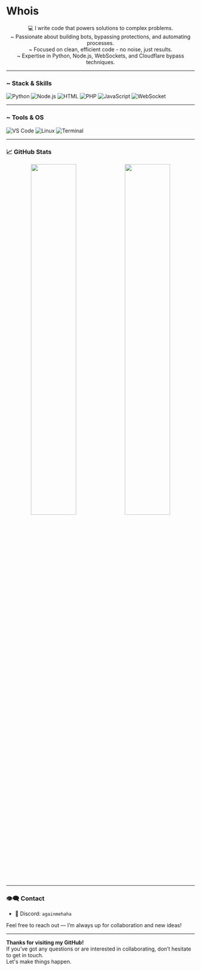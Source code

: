 # Whois

<p align="center">
  💻 I write code that powers solutions to complex problems.<br>
  ~ Passionate about building bots, bypassing protections, and automating processes.<br>
  ~ Focused on clean, efficient code - no noise, just results.<br>
  ~ Expertise in Python, Node.js, WebSockets, and Cloudflare bypass techniques.
</p>

---

### ~ Stack & Skills
![Python](https://img.shields.io/badge/Python-3776AB?style=for-the-badge&logo=python&logoColor=white)
![Node.js](https://img.shields.io/badge/Node.js-339933?style=for-the-badge&logo=nodedotjs&logoColor=white)
![HTML](https://img.shields.io/badge/HTML5-E34F26?style=for-the-badge&logo=html5&logoColor=white)
![PHP](https://img.shields.io/badge/PHP-777BB4?style=for-the-badge&logo=php&logoColor=white)
![JavaScript](https://img.shields.io/badge/JavaScript-F7DF1E?style=for-the-badge&logo=javascript&logoColor=black)
![WebSocket](https://img.shields.io/badge/WebSocket-0e76a8?style=for-the-badge&logo=websockets&logoColor=white)

---

### ~ Tools & OS
![VS Code](https://img.shields.io/badge/VS%20Code-007ACC?style=for-the-badge&logo=visualstudiocode&logoColor=white)
![Linux](https://img.shields.io/badge/Linux-000000?style=for-the-badge&logo=linux&logoColor=white)
![Terminal](https://img.shields.io/badge/CLI%20Warrior-black?style=for-the-badge)

---

### 📈 GitHub Stats
<p align="center">
  <img src="https://github-readme-stats.vercel.app/api?username=Konorze&show_icons=true&theme=github_dark&hide_border=true" width="49%">
  <img src="https://github-readme-streak-stats.herokuapp.com?user=Konorze&theme=github-dark&hide_border=true" width="49%">
</p>

---

### 👁️‍🗨️ Contact
- 💬 Discord: `againmehaha`

Feel free to reach out — I’m always up for collaboration and new ideas!

---

**Thanks for visiting my GitHub!**  
If you’ve got any questions or are interested in collaborating, don’t hesitate to get in touch.  
Let's make things happen.

